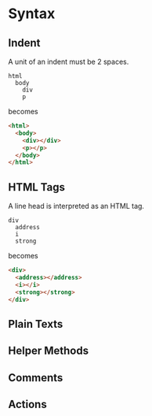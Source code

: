 # Syntax

## Indent

A unit of an indent must be 2 spaces.

```ace
html
  body
    div
    p
```

becomes

```html
<html>
  <body>
    <div></div>
    <p></p>
  </body>
</html>
```

## HTML Tags

A line head is interpreted as an HTML tag.

```ace
div
  address
  i
  strong
```

becomes

```html
<div>
  <address></address>
  <i></i>
  <strong></strong>
</div>
```

## Plain Texts

## Helper Methods

## Comments

## Actions
